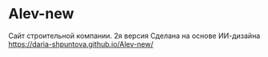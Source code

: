 # Alev-new

Сайт строительной компании.
2я версия
Сделана на основе ИИ-дизайна
https://daria-shpuntova.github.io/Alev-new/
